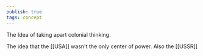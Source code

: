 ```yaml
---
publish: true
tags: concept
---
```

The Idea of taking apart colonial thinking.

The idea that the [[USA]] wasn't the only center of power. Also the [[USSR]]

